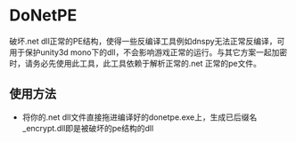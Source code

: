 # DoNetPE
破坏.net dll正常的PE结构，使得一些反编译工具例如dnspy无法正常反编译，可用于保护unity3d mono下的dll，不会影响游戏正常的运行。与其它方案一起加密时，请务必先使用此工具，此工具依赖于解析正常的.net 正常的pe文件。
## 使用方法
- 将你的.net dll文件直接拖进编译好的donetpe.exe上，生成已后缀名_encrypt.dll即是被破坏的pe结构的dll
